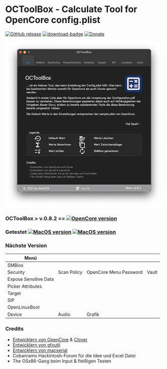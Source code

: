 # OCToolBox - Calculate Tool for OpenCore config.plist 

[![GitHub release](https://img.shields.io/github/release/webfalter/OCToolBox?include_prereleases=&sort=semver&color=blue)](https://github.com/webfalter/OCToolBox/releases/)
[![download-badge](https://img.shields.io/github/downloads/webfalter/OCToolBox/total.svg?style=flat-square "Download status")](https://github.com/webfalter/OCToolBox/releases/latest "Download status")
[![Donate](https://img.shields.io/badge/-Buy%20me%20a%20coffee-orange.svg)](https://www.paypal.com/paypalme/webfalter)

![](./img/info.png)

### OCToolBox > v.0.8.2 == [![OpenCore version](https://img.shields.io/badge/OpenCore-0.7.4+-informational.svg)](https://github.com/acidanthera/OpenCorePkg)

### Getestet [![MacOS version](https://img.shields.io/badge/Monterey-12.0.1-informational.svg)](https://www.apple.com/macos) [![MacOS version](https://img.shields.io/badge/Bigsur-11.6.1-informational.svg)](https://www.apple.com/macos)

### Nächste Version
| Menü | | | |
| ------------------- | --------------------------------- | --------------------------------- | --------------------------------- |
| SMBios | | | | |
| Security | Scan Policy |  OpenCore Menu Password | Vault |
| Expose Sensitive Data |  | | | |
| Picker Attributes |  | | | |
| Target | | | | |
| SIP | | | | |
| OpenLinuxBoot | | | | |
| Device | Audio| Grafik | |


### Credits
* [Entwicklern von OpenCore](https://github.com/acidanthera) & [Clover](https://github.com/CloverHackyColor/CloverBootloader)
* [Entwicklern von gfxutil](https://github.com/acidanthera/gfxutil)
* [Entwicklern von macserial](https://github.com/acidanthera/OpenCorePkg/tree/master/Utilities/macserial)
* Cobanramo Hackintosh-Forum für die Idee und Excel Datei
* The OSx86-Gang beim Input & fleißigen Testen
